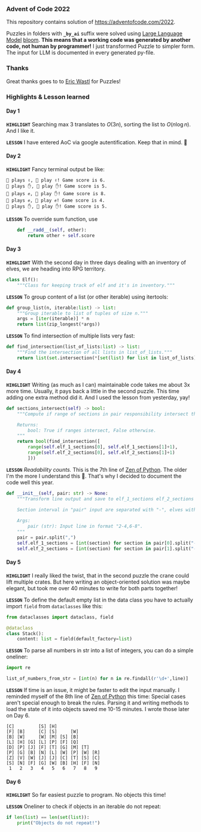 ### Advent of Code 2022
This repository contains solution of https://adventofcode.com/2022.

Puzzles in folders with **`_by_ai`** suffix were solved using [Large Language Model](https://techcrunch.com/2022/04/28/the-emerging-types-of-language-models-and-why-they-matter/) [bloom](https://huggingface.co/bigscience/bloom). **This means that a working code was generated by another code, not human by programmer!** I just transformed Puzzle to simpler form. The input for LLM is documented in every generated py-file.

### Thanks
Great thanks goes to to [Eric Wastl](https://twitter.com/ericwastl) for Puzzles!

### Highlights & Lesson learned
#### Day 1
**`HIHGLIGHT`** Searching max 3 translates to $O(3n)$, sorting the list to $O(n \log n)$. And I like it.

**`LESSON`** I have entered AoC via google autentification. Keep that in mind. 🤣

#### Day 2
**`HIHGLIGHT`** Fancy terminal output be like:
```
🧝 plays ✌️, 👱 play ✌️! Game score is 6.
🧝 plays ✋, 👱 play ✋! Game score is 5.
🧝 plays ✊, 👱 play ✋! Game score is 8.
🧝 plays ✊, 👱 play ✊! Game score is 4.
🧝 plays ✋, 👱 play ✋! Game score is 5.
```

**`LESSON`** To override sum function, use
```python
    def __radd__(self, other):
        return other + self.score
```

#### Day 3
**`HIHGLIGHT`** With the second day in three days dealing with an inventory of elves, we are heading into RPG territory.
```python
class Elf():
    """Class for keeping track of elf and it's in inventory."""
```

**`LESSON`** To group content of a list (or other iterable) using itertools:
```python
def group_list(n, iterable:list) -> list:
    """Group iterable to list of tuples of size n."""
    args = [iter(iterable)] * n
    return list(zip_longest(*args))
```

**`LESSON`** To find intersection of multiple lists very fast:
```python
def find_intersection(list_of_lists:list) -> list:
    """Find the intersection of all lists in list_of_lists."""
    return list(set.intersection(*[set(list) for list in list_of_lists]))
```

#### Day 4
**`HIHGLIGHT`** Writing (as much as I can) maintainable code takes me about 3x more time. Usually, it pays back a little in the second puzzle. This time adding one extra method did it. And I used the lesson from yesterday, yay!
```python
def sections_intersect(self) -> bool:
    """Compute if range of sections in pair responsibility intersect the other.

    Returns:
        bool: True if ranges intersect, False otherwise.
    """
    return bool(find_intersection([
        range(self.elf_1_sections[0], self.elf_1_sections[1]+1), 
        range(self.elf_2_sections[0], self.elf_2_sections[1]+1)
        ]))
```

**`LESSON`** *Readability counts.* This is the 7th line of [Zen of Python](https://peps.python.org/pep-0020/). The older I'm the more I understand this 🤣. That's why I decided to document the code well this year.
```python
def __init__(self, pair: str) -> None:
    """Transform line output and save to elf_1_sections elf_2_sections attributes.

    Section interval in "pair" input are separated with "-", elves with ",".
    
    Args:
        pair (str): Input line in format "2-4,6-8".
    """
    pair = pair.split(",")
    self.elf_1_sections = [int(section) for section in pair[0].split("-")]
    self.elf_2_sections = [int(section) for section in pair[1].split("-")]
```

#### Day 5
**`HIHGLIGHT`** I really liked the twist, that in the second puzzle the crane could lift multiple crates. But here writing an object-oriented solution was maybe elegant, but took me over 40 minutes to write for both parts together!

**`LESSON`** To define the default empty list in the data class you have to actually import `field` from `dataclasses` like this:
```python
from dataclasses import dataclass, field

@dataclass
class Stack():
    content: list = field(default_factory=list)
```

**`LESSON`** To parse all numbers in str into a list of integers, you can do a simple oneliner:
```python
import re

list_of_numbers_from_str = [int(n) for n in re.findall(r'\d+',line)]
```

**`LESSON`** If time is an issue, it might be faster to edit the input manually. I reminded myself of the 8th line of [Zen of Python](https://peps.python.org/pep-0020/) this time: Special cases aren't special enough to break the rules. Parsing it and writing methods to load the state of it into objects saved me 10-15 minutes. I wrote those later on Day 6.
```
[C]         [S] [H]                
[F] [B]     [C] [S]     [W]        
[B] [W]     [W] [M] [S] [B]        
[L] [H] [G] [L] [P] [F] [Q]        
[D] [P] [J] [F] [T] [G] [M] [T]    
[P] [G] [B] [N] [L] [W] [P] [W] [R]
[Z] [V] [W] [J] [J] [C] [T] [S] [C]
[S] [N] [F] [G] [W] [B] [H] [F] [N]
 1   2   3   4   5   6   7   8   9 
```

#### Day 6
**`HIHGLIGHT`** So far easiest puzzle to program. No objects this time!

**`LESSON`** Oneliner to check if objects in an iterable do not repeat:
```python
if len(list) == len(set(list)):
    print("Objects do not repeat!")
```
